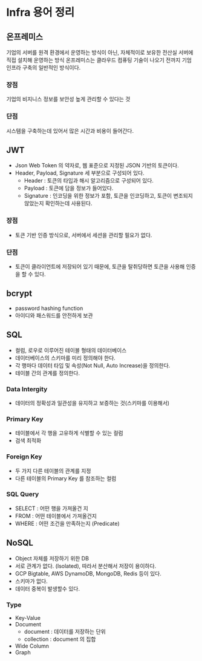 # Infra 용어 정리

## 온프레미스

기업의 서버를 원격 환경에서 운영하는 방식이 아닌, 자체적이로 보유한 전산실 서버에 직접 설치해 운영하는 방식
온프레미스는 클라우드 컴퓨팅 기술이 나오기 전까지 기엄 인프라 구축의 일반적인 방식이다. 

### 장점

기업의 비지니스 정보를 보안성 높게 관리할 수 있다는 것

### 단점

시스템을 구축하는데 있어서 많은 시간과 비용이 들어간다.

## JWT

- Json Web Token 의 약자로, 웹 표준으로 지정된 JSON 기반의 토큰이다.
- Header, Payload, Signature 세 부분으로 구성되어 있다.
  - Header : 토큰의 타입과 해시 알고리즘으로 구성되어 있다.
  - Payload : 토큰에 담을 정보가 들어있다.
  - Signature : 인코딩을 위한 정보가 포함, 토큰을 인코딩하고, 토큰이 변조되지 않았는지 확인하는데 사용된다.

### 장점

- 토큰 기반 인증 방식으로, 서버에서 세션을 관리할 필요가 없다.

### 단점

- 토큰이 클라이언트에 저장되어 있기 때문에, 토큰을 탈취당하면 토큰을 사용해 인증을 할 수 있다.

## bcrypt

- password hashing function
- 아이디와 패스워드를 안전하게 보관

## SQL

- 컬럼, 로우로 이루어진 테이블 형태의 데이터베이스
- 데이터베이스의 스키마를 미리 정의해야 한다.
- 각 행마다 데이터 타입 및 속성(Not Null, Auto Increase)을 정의한다.
- 테이블 간의 관계를 정의한다.

### Data Intergity

- 데이터의 정확성과 일관성을 유지하고 보증하는 것(스키마를 이용해서)

### Primary Key

- 테이블에서 각 행을 고유하게 식별할 수 있는 컬럼
- 검색 최적화

### Foreign Key

- 두 가지 다른 테이블의 관계를 지정
- 다른 테이블의 Primary Key 를 참조하는 컬럼

### SQL Query

- SELECT : 어떤 행을 가져올건 지
- FROM : 어떤 테이블에서 가져올건지
- WHERE : 어떤 조건을 만족하는지 (Predicate)

## NoSQL

- Object 자체를 저장하기 위한 DB
- 서로 관계가 없다. (Isolated), 따라서 분산해서 저장이 용이하다.
- GCP Bigtable, AWS DynamoDB, MongoDB, Redis 등이 있다.
- 스키마가 없다.
- 데이터 중복이 발생할수 있다.

### Type

- Key-Value
- Document
  - document : 데이터를 저장하는 단위
  - collection : document 의 집합
- Wide Column
- Graph
